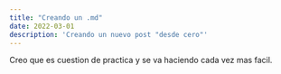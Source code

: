 ```yaml
---
title: "Creando un .md"
date: 2022-03-01
description: 'Creando un nuevo post "desde cero"'
---
```


Creo que es cuestion de practica y se va haciendo cada vez mas facil.
